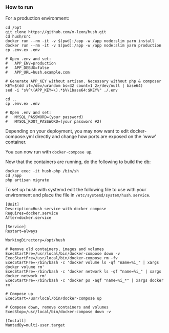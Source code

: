 ### How to run

For a production environment:
```
cd /opt
git clone https://github.com/m-leon/hush.git
cd hush/src
docker run --rm -it -v $(pwd):/app -w /app node:slim yarn install
docker run --rm -it -v $(pwd):/app -w /app node:slim yarn production
cp .env.ex .env

# Open .env and set:
#   APP_ENV=production
#   APP_DEBUG=false
#   APP_URL=hush.example.com

# Generate APP_KEY without artisan. Necessary without php & composer
KEY=$(dd if=/dev/urandom bs=32 count=1 2>/dev/null | base64)
sed -i "s%^\(APP_KEY=\).*$%\1base64:$KEY%" ./.env

cd ..
cp .env.ex .env

# Open .env and set:
#   MYSQL_PASSWORD=(your password)
#   MYSQL_ROOT_PASSWORD=(your password #2)
```

Depending on your deployment, you may now want to edit docker-compose.yml directly and change how ports are exposed on the 'www' container.


You can now run with `docker-compose up`.

Now that the containers are running, do the following to build the db:
```
docker exec -it hush-php /bin/sh
cd /app
php artisan migrate
```

To set up hush with systemd edit the following file to use with your environment and place the file in `/etc/systemd/system/hush.service`.
```
[Unit]
Description=Hush service with docker compose
Requires=docker.service
After=docker.service

[Service]
Restart=always

WorkingDirectory=/opt/hush

# Remove old containers, images and volumes
ExecStartPre=/usr/local/bin/docker-compose down -v
ExecStartPre=/usr/local/bin/docker-compose rm -fv
ExecStartPre=-/bin/bash -c 'docker volume ls -qf "name=%i_" | xargs docker volume rm'
ExecStartPre=-/bin/bash -c 'docker network ls -qf "name=%i_" | xargs docker network rm'
ExecStartPre=-/bin/bash -c 'docker ps -aqf "name=%i_*" | xargs docker rm'

# Compose up
ExecStart=/usr/local/bin/docker-compose up

# Compose down, remove containers and volumes
ExecStop=/usr/local/bin/docker-compose down -v

[Install]
WantedBy=multi-user.target
```
